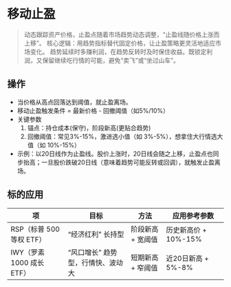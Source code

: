 # 移动止盈
> 动态跟踪资产价格，止盈点随着市场趋势动态调整，“止盈线随价格上涨而上移”。
核心逻辑：用趋势指标替代固定价格，让止盈策略更灵活地适应市场变化。
趋势延续时多赚利润，在趋势反转时及时保住收益。既锁定利润，又保留继续吃行情的可能，避免“卖飞”或“坐过山车”。

## 操作
* 当价格从高点回落达到阈值，就止盈离场。
* 移动止盈触发条件 = 最新价格 - 回撤阈值（如5%/10%）
* 关键参数
    1. 锚点：持仓成本(保守)，阶段新高(更贴合趋势)
    1. 回撤阈值：常见3%-15%，激进选小值（如 3%-5%），想拿住大行情选大值（如 10%-15%）
* 示例：以20日线作为止盈线。股价上涨时，20日线会随之上移，止盈点也同步抬高；一旦股价跌破20日线（意味着趋势可能反转或回调），就触发止盈离场。

## 标的应用
| 项 | 目标 | 方法 | 应用参考参数 |
| - | - | - | - |
| RSP（标普 500 等权 ETF） | “经济红利” 长持型 | 阶段新高 + 宽阈值 | 历史新高价 + 10%-15% |
| IWY（罗素 1000 成长 ETF） | “风口增长” 趋势型，行情快、波动大 | 短期新高 + 窄阈值 |  近20日新高 + 5%-8% |